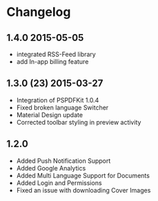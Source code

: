 Changelog
==================

## 1.4.0 2015-05-05

 - integrated RSS-Feed library
 - add In-app billing feature

## 1.3.0 (23) 2015-03-27
 
 - Integration of PSPDFKit 1.0.4
 - Fixed broken language Switcher
 - Material Design update
 - Corrected toolbar styling in preview activity

## 1.2.0
 
 - Added Push Notification Support
 - Added Google Analytics
 - Added Multi Language Support for Documents
 - Added Login and Permissions
 - Fixed an issue with downloading Cover Images
